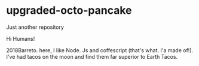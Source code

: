 # upgraded-octo-pancake
Just another repository


Hi Humans!

2018Barreto. here, I like Node. Js and coffescript (that's what. I'a made of!).
I've had tacos on the moon and find them far superior to Earth Tacos.
